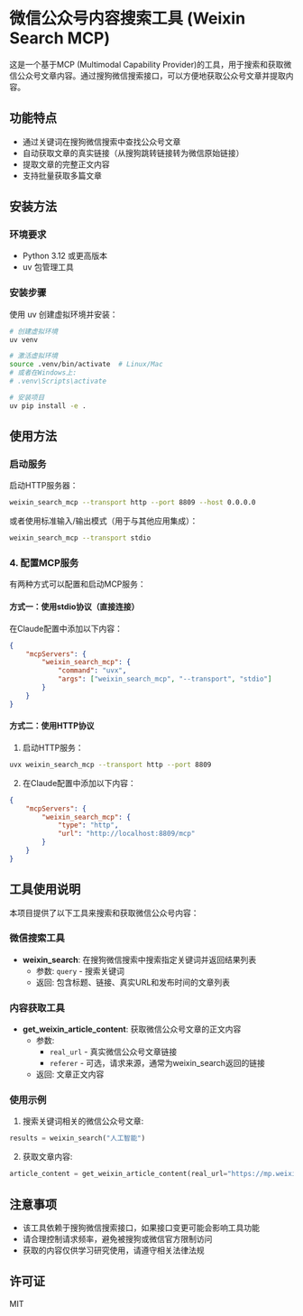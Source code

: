 # 微信公众号内容搜索工具 (Weixin Search MCP)

这是一个基于MCP (Multimodal Capability Provider)的工具，用于搜索和获取微信公众号文章内容。通过搜狗微信搜索接口，可以方便地获取公众号文章并提取内容。

## 功能特点

- 通过关键词在搜狗微信搜索中查找公众号文章
- 自动获取文章的真实链接（从搜狗跳转链接转为微信原始链接）
- 提取文章的完整正文内容
- 支持批量获取多篇文章

## 安装方法

### 环境要求

- Python 3.12 或更高版本
- uv 包管理工具

### 安装步骤

使用 uv 创建虚拟环境并安装：

```bash
# 创建虚拟环境
uv venv

# 激活虚拟环境
source .venv/bin/activate  # Linux/Mac
# 或者在Windows上:
# .venv\Scripts\activate

# 安装项目
uv pip install -e .
```

## 使用方法

### 启动服务

启动HTTP服务器：

```bash
weixin_search_mcp --transport http --port 8809 --host 0.0.0.0
```

或者使用标准输入/输出模式（用于与其他应用集成）：

```bash
weixin_search_mcp --transport stdio
```

### 4. 配置MCP服务

有两种方式可以配置和启动MCP服务：

#### 方式一：使用stdio协议（直接连接）

在Claude配置中添加以下内容：

```json
{
    "mcpServers": {
        "weixin_search_mcp": {
            "command": "uvx",
            "args": ["weixin_search_mcp", "--transport", "stdio"]
        }
    }
}
```

#### 方式二：使用HTTP协议

1. 启动HTTP服务：

```sh
uvx weixin_search_mcp --transport http --port 8809
```

2. 在Claude配置中添加以下内容：

```json
{
    "mcpServers": {
        "weixin_search_mcp": {
            "type": "http",
            "url": "http://localhost:8809/mcp"
        }
    }
}
```

## 工具使用说明

本项目提供了以下工具来搜索和获取微信公众号内容：

### 微信搜索工具
- **weixin_search**: 在搜狗微信搜索中搜索指定关键词并返回结果列表
  - 参数: `query` - 搜索关键词
  - 返回: 包含标题、链接、真实URL和发布时间的文章列表

### 内容获取工具
- **get_weixin_article_content**: 获取微信公众号文章的正文内容
  - 参数: 
    - `real_url` - 真实微信公众号文章链接
    - `referer` - 可选，请求来源，通常为weixin_search返回的链接
  - 返回: 文章正文内容

### 使用示例

1. 搜索关键词相关的微信公众号文章:

```python
results = weixin_search("人工智能")
```

2. 获取文章内容:

```python
article_content = get_weixin_article_content(real_url="https://mp.weixin.qq.com/...", referer="https://weixin.sogou.com/...")
```

## 注意事项

- 该工具依赖于搜狗微信搜索接口，如果接口变更可能会影响工具功能
- 请合理控制请求频率，避免被搜狗或微信官方限制访问
- 获取的内容仅供学习研究使用，请遵守相关法律法规

## 许可证

MIT
